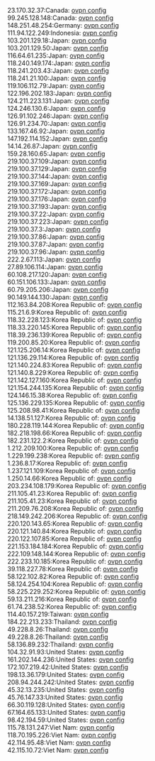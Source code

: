23.170.32.37:Canada: [ovpn config](vpn/23_170_32_37.ovpn)  
99.245.128.148:Canada: [ovpn config](vpn/99_245_128_148.ovpn)  
148.251.48.254:Germany: [ovpn config](vpn/148_251_48_254.ovpn)  
111.94.122.249:Indonesia: [ovpn config](vpn/111_94_122_249.ovpn)  
103.201.129.18:Japan: [ovpn config](vpn/103_201_129_18.ovpn)  
103.201.129.50:Japan: [ovpn config](vpn/103_201_129_50.ovpn)  
116.64.61.235:Japan: [ovpn config](vpn/116_64_61_235.ovpn)  
118.240.149.174:Japan: [ovpn config](vpn/118_240_149_174.ovpn)  
118.241.203.43:Japan: [ovpn config](vpn/118_241_203_43.ovpn)  
118.241.21.100:Japan: [ovpn config](vpn/118_241_21_100.ovpn)  
119.106.112.79:Japan: [ovpn config](vpn/119_106_112_79.ovpn)  
122.196.202.183:Japan: [ovpn config](vpn/122_196_202_183.ovpn)  
124.211.223.131:Japan: [ovpn config](vpn/124_211_223_131.ovpn)  
124.246.130.6:Japan: [ovpn config](vpn/124_246_130_6.ovpn)  
126.91.102.246:Japan: [ovpn config](vpn/126_91_102_246.ovpn)  
126.91.234.70:Japan: [ovpn config](vpn/126_91_234_70.ovpn)  
133.167.46.92:Japan: [ovpn config](vpn/133_167_46_92.ovpn)  
147.192.114.152:Japan: [ovpn config](vpn/147_192_114_152.ovpn)  
14.14.26.87:Japan: [ovpn config](vpn/14_14_26_87.ovpn)  
159.28.160.65:Japan: [ovpn config](vpn/159_28_160_65.ovpn)  
219.100.37.109:Japan: [ovpn config](vpn/219_100_37_109.ovpn)  
219.100.37.129:Japan: [ovpn config](vpn/219_100_37_129.ovpn)  
219.100.37.144:Japan: [ovpn config](vpn/219_100_37_144.ovpn)  
219.100.37.169:Japan: [ovpn config](vpn/219_100_37_169.ovpn)  
219.100.37.172:Japan: [ovpn config](vpn/219_100_37_172.ovpn)  
219.100.37.176:Japan: [ovpn config](vpn/219_100_37_176.ovpn)  
219.100.37.193:Japan: [ovpn config](vpn/219_100_37_193.ovpn)  
219.100.37.22:Japan: [ovpn config](vpn/219_100_37_22.ovpn)  
219.100.37.223:Japan: [ovpn config](vpn/219_100_37_223.ovpn)  
219.100.37.3:Japan: [ovpn config](vpn/219_100_37_3.ovpn)  
219.100.37.86:Japan: [ovpn config](vpn/219_100_37_86.ovpn)  
219.100.37.87:Japan: [ovpn config](vpn/219_100_37_87.ovpn)  
219.100.37.96:Japan: [ovpn config](vpn/219_100_37_96.ovpn)  
222.2.67.113:Japan: [ovpn config](vpn/222_2_67_113.ovpn)  
27.89.106.114:Japan: [ovpn config](vpn/27_89_106_114.ovpn)  
60.108.217.120:Japan: [ovpn config](vpn/60_108_217_120.ovpn)  
60.151.106.133:Japan: [ovpn config](vpn/60_151_106_133.ovpn)  
60.79.205.206:Japan: [ovpn config](vpn/60_79_205_206.ovpn)  
90.149.144.130:Japan: [ovpn config](vpn/90_149_144_130.ovpn)  
112.163.84.208:Korea Republic of: [ovpn config](vpn/112_163_84_208.ovpn)  
115.21.6.9:Korea Republic of: [ovpn config](vpn/115_21_6_9.ovpn)  
118.32.228.123:Korea Republic of: [ovpn config](vpn/118_32_228_123.ovpn)  
118.33.220.145:Korea Republic of: [ovpn config](vpn/118_33_220_145.ovpn)  
118.39.236.139:Korea Republic of: [ovpn config](vpn/118_39_236_139.ovpn)  
119.200.85.20:Korea Republic of: [ovpn config](vpn/119_200_85_20.ovpn)  
121.125.206.14:Korea Republic of: [ovpn config](vpn/121_125_206_14.ovpn)  
121.136.29.114:Korea Republic of: [ovpn config](vpn/121_136_29_114.ovpn)  
121.140.224.83:Korea Republic of: [ovpn config](vpn/121_140_224_83.ovpn)  
121.140.8.229:Korea Republic of: [ovpn config](vpn/121_140_8_229.ovpn)  
121.142.127.160:Korea Republic of: [ovpn config](vpn/121_142_127_160.ovpn)  
121.154.244.135:Korea Republic of: [ovpn config](vpn/121_154_244_135.ovpn)  
124.146.15.38:Korea Republic of: [ovpn config](vpn/124_146_15_38.ovpn)  
125.136.229.135:Korea Republic of: [ovpn config](vpn/125_136_229_135.ovpn)  
125.208.98.41:Korea Republic of: [ovpn config](vpn/125_208_98_41.ovpn)  
14.138.51.127:Korea Republic of: [ovpn config](vpn/14_138_51_127.ovpn)  
180.228.119.144:Korea Republic of: [ovpn config](vpn/180_228_119_144.ovpn)  
182.218.198.66:Korea Republic of: [ovpn config](vpn/182_218_198_66.ovpn)  
182.231.122.2:Korea Republic of: [ovpn config](vpn/182_231_122_2.ovpn)  
1.212.209.100:Korea Republic of: [ovpn config](vpn/1_212_209_100.ovpn)  
1.229.199.238:Korea Republic of: [ovpn config](vpn/1_229_199_238.ovpn)  
1.236.8.17:Korea Republic of: [ovpn config](vpn/1_236_8_17.ovpn)  
1.237.121.109:Korea Republic of: [ovpn config](vpn/1_237_121_109.ovpn)  
1.250.14.66:Korea Republic of: [ovpn config](vpn/1_250_14_66.ovpn)  
203.234.108.179:Korea Republic of: [ovpn config](vpn/203_234_108_179.ovpn)  
211.105.41.23:Korea Republic of: [ovpn config](vpn/211_105_41_23.ovpn)  
211.105.41.23:Korea Republic of: [ovpn config](vpn/211_105_41_23.ovpn)  
211.209.76.208:Korea Republic of: [ovpn config](vpn/211_209_76_208.ovpn)  
218.149.242.206:Korea Republic of: [ovpn config](vpn/218_149_242_206.ovpn)  
220.120.143.65:Korea Republic of: [ovpn config](vpn/220_120_143_65.ovpn)  
220.121.140.84:Korea Republic of: [ovpn config](vpn/220_121_140_84.ovpn)  
220.122.107.85:Korea Republic of: [ovpn config](vpn/220_122_107_85.ovpn)  
221.153.184.184:Korea Republic of: [ovpn config](vpn/221_153_184_184.ovpn)  
222.109.148.144:Korea Republic of: [ovpn config](vpn/222_109_148_144.ovpn)  
222.233.10.185:Korea Republic of: [ovpn config](vpn/222_233_10_185.ovpn)  
39.118.227.78:Korea Republic of: [ovpn config](vpn/39_118_227_78.ovpn)  
58.122.102.82:Korea Republic of: [ovpn config](vpn/58_122_102_82.ovpn)  
58.124.254.104:Korea Republic of: [ovpn config](vpn/58_124_254_104.ovpn)  
58.225.229.252:Korea Republic of: [ovpn config](vpn/58_225_229_252.ovpn)  
59.13.211.216:Korea Republic of: [ovpn config](vpn/59_13_211_216.ovpn)  
61.74.238.52:Korea Republic of: [ovpn config](vpn/61_74_238_52.ovpn)  
114.40.157.219:Taiwan: [ovpn config](vpn/114_40_157_219.ovpn)  
184.22.213.233:Thailand: [ovpn config](vpn/184_22_213_233.ovpn)  
49.228.8.26:Thailand: [ovpn config](vpn/49_228_8_26.ovpn)  
49.228.8.26:Thailand: [ovpn config](vpn/49_228_8_26.ovpn)  
58.136.89.232:Thailand: [ovpn config](vpn/58_136_89_232.ovpn)  
104.32.91.93:United States: [ovpn config](vpn/104_32_91_93.ovpn)  
161.202.144.236:United States: [ovpn config](vpn/161_202_144_236.ovpn)  
172.107.219.42:United States: [ovpn config](vpn/172_107_219_42.ovpn)  
198.13.36.179:United States: [ovpn config](vpn/198_13_36_179.ovpn)  
208.94.244.242:United States: [ovpn config](vpn/208_94_244_242.ovpn)  
45.32.13.235:United States: [ovpn config](vpn/45_32_13_235.ovpn)  
45.76.147.33:United States: [ovpn config](vpn/45_76_147_33.ovpn)  
66.30.119.128:United States: [ovpn config](vpn/66_30_119_128.ovpn)  
67.164.65.133:United States: [ovpn config](vpn/67_164_65_133.ovpn)  
98.42.194.59:United States: [ovpn config](vpn/98_42_194_59.ovpn)  
115.78.131.247:Viet Nam: [ovpn config](vpn/115_78_131_247.ovpn)  
118.70.195.226:Viet Nam: [ovpn config](vpn/118_70_195_226.ovpn)  
42.114.95.48:Viet Nam: [ovpn config](vpn/42_114_95_48.ovpn)  
42.115.10.72:Viet Nam: [ovpn config](vpn/42_115_10_72.ovpn)  

